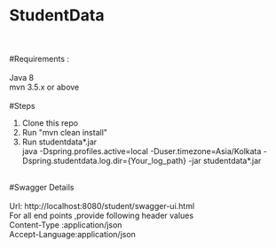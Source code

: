 # StudentData
</br></br>
#Requirements : </br> </br>
  Java 8 </br>
  mvn 3.5.x or above
</br></br>
#Steps  </br>
  1) Clone this repo </br>
  2) Run "mvn clean install" </br>
  3) Run studentdata*.jar </br>
      java -Dspring.profiles.active=local -Duser.timezone=Asia/Kolkata -Dspring.studentdata.log.dir={Your_log_path} 
      -jar studentdata*.jar </br></br>

#Swagger Details
</br></br>
  Url: http://localhost:8080/student/swagger-ui.html
  </br>
  For all end points ,provide following header values 
  </br>
  Content-Type :application/json
  </br>
  Accept-Language:application/json 
